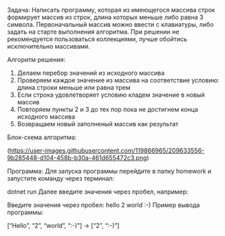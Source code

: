 Задача:
Написать программу, которая из имеющегося массива строк формирует массив из строк, длина которых меньше либо равна 3 символа. Первоначальный массив можно ввести с клавиатуры, либо задать на старте выполнения алгоритма. При решении не рекомендуется пользоваться коллекциями, лучше обойтись исключительно массивами.

Алгоритм решения:
1. Делаем перебор значений из исходного массива
2. Проверяем каждое значение из массива на соответствие условию: длина строки меньше или равна трем
3. Если строка удовлетворяет условию кладем значение в новый массив
4. Повторяем пункты 2 и 3 до тех пор пока не достигнем конца исходного массива
5. Возвращаем новый заполненый массив как результат


Блок-схема алгоритма:

(https://user-images.githubusercontent.com/119866965/209633556-9b285448-d104-458b-b30a-461d655472c3.png)

Программа:
Для запуска программы перейдите в папку homework и запустите команду через терминал:

dotnet run 
Далее введите значения через пробел, например:

Введите значения через пробел: hello 2 world :-)
Пример вывода программы:

[“Hello”, “2”, “world”, “:-)”] → [“2”, “:-)”]
